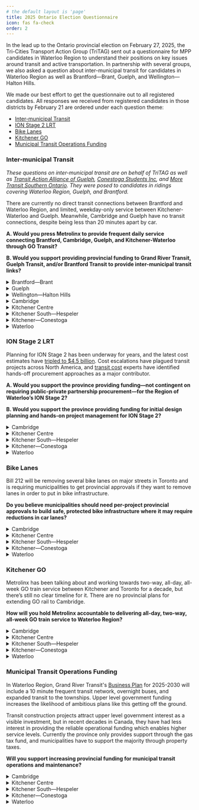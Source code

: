 ```yaml
---
# the default layout is 'page'
title: 2025 Ontario Election Questionnaire
icon: fas fa-check
order: 2
---
```


In the lead up to the Ontario provincial election on February 27, 2025, the Tri-Cities Transport Action Group (TriTAG) sent out a questionnaire for MPP candidates in Waterloo Region to understand their positions on key issues around transit and active transportation. In partnership with several groups, we also asked a question about inter-municipal transit for candidates in Waterloo Region as well as Brantford—Brant, Guelph, and Wellington—Halton Hills. 

We made our best effort to get the questionnaire out to all registered candidates. All responses we received from registered candidates in those districts by February 21 are ordered under each question theme:
* [Inter-municipal Transit](#inter-municipal-transit)
* [ION Stage 2 LRT](#ion-stage-2-lrt)
* [Bike Lanes](#bike-lanes)
* [Kitchener GO](#kitchener-go)
* [Municipal Transit Operations Funding](#municipal-transit-operations-funding)

### Inter-municipal Transit

*These questions on inter-municipal transit are on behalf of TriTAG as well as [Transit Action Alliance of Guelph](https://www.taaguelph.com/), [Conestoga Students Inc](https://www.conestogastudents.com/), and [More Transit Southern Ontario](https://www.moretransit.ca/). They were posed to candidates in ridings covering Waterloo Region, Guelph, and Brantford.*

There are currently no direct transit connections between Brantford and Waterloo Region, and limited, weekday-only service between Kitchener-Waterloo and Guelph. Meanwhile, Cambridge and Guelph have no transit connections, despite being less than 20 minutes apart by car.

**A. Would you press Metrolinx to provide frequent daily service connecting Brantford, Cambridge, Guelph, and Kitchener-Waterloo through GO Transit?**

**B. Would you support providing provincial funding to Grand River Transit, Guelph Transit, and/or Brantford Transit to provide inter-municipal transit links?**

<details>
<summary>Brantford—Brant</summary>
<table>
    <thead>
        <tr>
            <th>Candidate</th>
            <th>Party</th>
            <th>A</th>
            <th>B</th>
            <th>Extra comments</th>
        </tr>
    </thead>
    <tbody>
        <tr>
            <td>Harvey Bischof</td>
            <td>New Democratic</td>
            <td>Yes</td>
            <td>Yes</td>
            <td>The Ontario NDP has committed to re-assuming 50% of the operating cost of municipal transit.  By itself, this should assist municipal systems in expanding inter & municipal transit but I'm also willing to press further for greater linkage between the municipalities.</td>
        </tr>
        <tr>
            <td>Joshua Carron</td>
            <td>New Blue Party</td>
            <td>Yes</td>
            <td>Yes</td>
            <td>With tax-payer at the foremost concern, when we cut enough other wasteful spending to find room to fully fund this vital transportation need. </td>
        </tr>
        <tr>
            <td>Mike Clancy</td>
            <td>None of the Above Direct Democracy Party</td>
            <td>Yes</td>
            <td>Yes</td>
            <td>That's not good enough. Subsidized transit morning, noon and night is required from Simcoe to Six Nations to Brantford to Paris to Cambridge. All day subsidized train connections are required from Woodstock or Kitchener to Brantford and Hamilton. This must be at a low fare. Add to this free local transit. These connections are needed for family, business and medical connections. An electric train line must be built connecting Niagara Falls, Windsor and Sarnia to take heavy freight trucks off our highways. Our air quality suffers from connecting American cities.</td>
        </tr>
        <tr>
            <td>Karleigh Csordas</td>
            <td>Green</td>
            <td>Yes</td>
            <td>Yes</td>
            <td>This is a very important topic for me. I went to University of Waterloo for school and would need to bus to cambridge, then to Mississauga and back to Brantford... We need to invest in our public transportation system for many reasons...convenience for students, workers, transports of supplies + goods and to ensure we can save money by saving energy.<br>
I will ensure to highlight the needs for this on my social media accounts in the upcoming week to ensure I can advocate and firmly stand to take an active role in being part of bringing inter-municipal transit links. thank you!</td>
        </tr>
        <tr>
            <td>Ron Fox</td>
            <td>Liberal</td>
            <td>Yes</td>
            <td>Yes</td>
            <td>We need to look at how the Province can assist in ensuring transit is available between counties and municipalities. That is a concern I heard multiple times when chatting with Brant county residents. Whether through a shared services deal, or some other system, if there is a need and a desire, we need to look at what can be done to serve the public.
I would also like to see all day Go Train service into the Brantford Brant area. Our population has grown dramatically- and it will continue to grow. I believe we can support Go Train service, that it would take many vehicles off the road, easy congestion and helping the environment.</td>
        </tr>
</tbody>
</table>
</details>

<details>
<summary>Guelph</summary>
<table>
    <thead>
        <tr>
            <th>Candidate</th>
            <th>Party</th>
            <th>A</th>
            <th>B</th>
            <th>Extra comments</th>
        </tr>
    </thead>
    <tbody>
        <tr>
            <td>Mike Schreiner</td>
            <td>Green</td>
            <td>Yes</td>
            <td>Yes</td>
            <td>Mike has been central to advocating for public transit improvements.</td>
        </tr>
        <tr>
            <td>Cameron Spence</td>
            <td>New Democratic</td>
            <td>Yes</td>
            <td>Yes</td>
            <td></td>
        </tr>
        <tr>
            <td>Mustafa Zuberi</td>
            <td>Liberal</td>
            <td>Yes</td>
            <td>Yes</td>
            <td>This is a great initiative! We not only need mass transit to connect these regions, we also need rapid transit in the future to further connect these regions along with the GTA.<br><br>

Yours truly,
Mustafa Zuberi.</td>
</tr>
</tbody>
</table>
</details>

<details>
<summary>Wellington—Halton Hills</summary>
<table>
    <thead>
        <tr>
            <th>Candidate</th>
            <th>Party</th>
            <th>A</th>
            <th>B</th>
            <th>Extra comments</th>
        </tr>
    </thead>
    <tbody>
        <tr>
            <td>Alex Hilson</td>
            <td>Liberal</td>
            <td>Yes</td>
            <td>Yes</td>
            <td>Improved transit connections are going to be a more and more important issue as Ontario continues to grow. I have experience on the Town of Halton Hills Active Transportation Committee and - when I was younger, living in small community without transit and not owning my own car - I experienced first-hand some of the gaps our transit systems face. Recognizing the role of Metrolinx, residents and municipalities and the need for a full conversation on the topic, I am happy to advocate for better connectivity through inter-municipal transit links.</td>
        </tr>
        <tr>
            <td>Simone Kent</td>
            <td>New Democratic</td>
            <td>Yes</td>
            <td>Yes</td>
            <td>The NDP will work to connect Ontario’s communities with a comprehensive, integrated, reliable, convenient, and affordable intercity bus and rail passenger transportation network, so people will finally have a real choice when traveling between different cities and towns across Ontario.</td>
        </tr>
        <tr>
            <td>Bronwynne Wilton</td>
            <td>Green</td>
            <td>Yes</td>
            <td>Yes</td>
            <td>It is one of the Green Party's platformed priorities to establish a clean, affordable, accessible, intercity EV bus services to connect rural communities.</td>
        </tr>
</tbody>
</table>
</details>

<details>
<summary>Cambridge</summary>
<table>
    <thead>
        <tr>
            <th>Candidate</th>
            <th>Party</th>
            <th>A</th>
            <th>B</th>
            <th>Extra comments</th>
        </tr>
    </thead>
    <tbody>
        <tr>
            <td>Rob Deutschmann</td>
            <td>Liberal</td>
            <td>Yes</td>
            <td>Yes</td>
            <td></td>
        </tr>
        <tr>
            <td>Carla Johnson</td>
            <td>Green</td>
            <td>Yes</td>
            <td>Yes</td>
            <td>Public transit is great. Cambridge and Ayr are especially isolated. We really felt it when Greyhound folded. It would make things so much better for people to have public transit options to Guelph and Brantford and beyond.</td>
        </tr>
    </tbody>
</table>
</details>

<details>
<summary>Kitchener Centre</summary>
<table>
    <thead>
        <tr>
            <th>Candidate</th>
            <th>Party</th>
            <th>A</th>
            <th>B</th>
            <th>Extra comments</th>
        </tr>
    </thead>
    <tbody>
        <tr>
            <td>Aislinn Clancy</td>
            <td>Green</td>
            <td>Yes</td>
            <td>Yes</td>
            <td>Yes. I have an existing relationship with Metrolinx and I believe that the province has downloaded too many costs down to municipalities, and I will continue to call for provincial funding in building inter-municipal transit in the region.</td>
        </tr>
        <tr>
            <td>Colleen James</td>
            <td>Liberal</td>
            <td>Yes</td>
            <td>Yes</td>
            <td></td>
        </tr>
        <tr>
            <td>Paul Simoes</td>
            <td>New Blue Party</td>
            <td>No</td>
            <td>No</td>
            <td>Without a detailed assessment of the financial implications and projected benefits of such transit expansions, it would be prudent to withhold support for these initiatives. Any consideration of funding or service expansion should be based on comprehensive studies demonstrating clear economic and social advantages for the communities involved.</td>
        </tr>
        <tr>
            <td>Brooklin Wallis</td>
            <td>New Democratic</td>
            <td>Yes</td>
            <td>Yes</td>
            <td></td>
        </tr>
    </tbody>
</table>
</details>

<details>
<summary>Kitchener South—Hespeler</summary>
<table>
    <thead>
        <tr>
            <th>Candidate</th>
            <th>Party</th>
            <th>A</th>
            <th>B</th>
            <th>Extra comments</th>
        </tr>
    </thead>
    <tbody>
        <tr>
            <td>Jeff Donkersgoed</td>
            <td>New Democratic</td>
            <td>Yes</td>
            <td>Yes</td>
            <td>We will make commuting across the region more affordable, reliable, and convenient by expanding intercity bus and rail transit.</td>
        </tr>
        <tr>
            <td>Ismail Mohamed</td>
            <td>Liberal</td>
            <td>Yes</td>
            <td>Yes</td>
            <td>Supporting our local transit operators is necessary, and we know how key it is to provide investment to improve service availability. We will be committed to improving services among our regional networks. <br><br>

For over 15 years, we have seen a number of mandates that have included promises for enhancing service for residents in the Region of Waterloo.<br><br>

These transit projects are long overdue - our province is growing considerably, and the region is expected to surpass 1-million citizens by 2050.<br><br>

In order to accommodate the need for travel among Brantford, Cambridge and Hespeler, Guelph, and Kitchener-Waterloo, we need to provide that investment to increase service and we are ready to do so.<br><br>

As for the GO Transit issue - the provincial government has done a poor job at representing and standing up for the issues of our community.<br><br>

Service should be frequent and consistent to ensure people can get from their homes to the places they need in a timely manner, and the state of GO Transit in our region does not reflect that.<br><br>

We also have to advocate for physical expansion into underserved areas of the region, beyond central Kitchener, that’s exactly what myself and my party colleagues will do.
</td>
        </tr>
        <tr>
            <td>John Soule</td>
            <td>New Blue Party</td>
            <td>Yes</td>
            <td>No</td>
            <td>Supporting GO Transit expansion between Brantford, Cambridge, Guelph, and Kitchener-Waterloo makes sense because Metrolinx is better equipped to manage intercity transit than local agencies. GO Transit provides consistent scheduling, a unified fare system, and efficient regional connections, avoiding fragmented service from multiple municipal operators.<br><br>

Funding local transit agencies like Grand River Transit, Guelph Transit, and Brantford Transit for inter-municipal links could lead to overlapping routes, inefficiencies, and inconsistent service levels. These agencies are primarily responsible for local transit, and inter-city expansion should be handled by a province-wide provider with the infrastructure to manage long-distance routes effectively.<br><br>

Additionally, municipal governments can fund their own inter-municipal transit if they see a need, rather than relying on provincial subsidies. Focusing on GO Transit ensures better regional service without redundant spending, making it a more cost-effective, streamlined, and reliable solution for improving transit across these cities.</td>
        </tr>
    </tbody>
</table>
</details>

<details>
<summary>Kitchener—Conestoga</summary>
<table>
    <thead>
        <tr>
            <th>Candidate</th>
            <th>Party</th>
            <th>A</th>
            <th>B</th>
            <th>Extra comments</th>
        </tr>
    </thead>
    <tbody>
        <tr>
            <td>Joe Gowing</td>
            <td>Liberal</td>
            <td>Yes</td>
            <td>Yes</td>
            <td>We need a provincial transit plan to connect all of Ontario.</td>
        </tr>
        <tr>
            <td>Jodi Szimanski</td>
            <td>New Democratic</td>
            <td>Yes</td>
            <td>Yes</td>
            <td></td>
        </tr>
    </tbody>
</table>
</details>

<details>
<summary>Waterloo</summary>
<table>
    <thead>
        <tr>
            <th>Candidate</th>
            <th>Party</th>
            <th>A</th>
            <th>B</th>
            <th>Extra comments</th>
        </tr>
    </thead>
    <tbody>
        <tr>
            <td>Suja Biber</td>
            <td>New Blue</td>
            <td>Yes</td>
            <td>Yes</td>
            <td>

1. **Regional Connectivity**: Highlight the importance of regional connectivity for economic growth and development. Frequent service between these cities will enhance access to jobs, education, and services across the region, supporting a more integrated economy.<br>
2. **Public Demand**: Point out that there is a growing demand for reliable public transit options in the region. Increased service frequency would respond to the needs of residents who rely on transit for their daily commutes.<br>
3. **Traffic Congestion Mitigation**: Emphasize that improved transit service can help reduce traffic congestion on major roadways. Encouraging more people to use public transit rather than personal vehicles will lessen the burden on transportation infrastructure.
4. **Environmental Benefits**: Discuss the positive environmental implications of providing better public transit options. Enhanced GO Transit services can contribute to lower greenhouse gas emissions and promote sustainable travel choices.<br>
5. **Public Health Considerations**: Mention that increased public transit usage can lead to improved public health outcomes by reducing air pollution and encouraging more active lifestyles among citizens, such as walking or cycling to transit stops.<br>
6. **Support for Commuters**: Advocate for services that cater to the diverse needs of commuters, including peak service times, affordable pricing, and accessibility options for those with disabilities. <br>
7. **Investment in Infrastructure**: Encourage investment in transit infrastructure and facilities that would support this increased service, such as modern transit hubs, bike storage, and amenities that enhance the overall commuter experience.<br>
8. **Advocacy for Funding**: Suggest that securing adequate funding from provincial and federal sources is essential for making this service a reality. Collaboration with government officials can facilitate the necessary financial support for expanding GO Transit routes.<br>
9. **Enhanced Communication**: Stress the need for Metrolinx to engage in transparent communication with the public regarding service plans, timelines, and community impact. Keeping residents informed helps build trust and support for transit initiatives.<br>
10. **Long-term Vision**: Encourage Metrolinx to adopt a long-term vision for regional transit that not only addresses current needs but also anticipates future growth and demand in the region.</td>
        </tr>
        <tr>
            <td>Shefaza Esmail</td>
            <td>Green</td>
            <td>Yes</td>
            <td>Yes</td>
            <td>While I live in Kitchener, my place of work is in Hamilton and my family and family doctor are in Mississauga. We went car-free from June of last year and the biggest challenge for us has been inter-city transportation. I would very enthusiastically support and persistently advocate for provincial funding to ensure that people can connect easily from KW to Cambridge, Guelph, Brantford, and Hamilton. And ensure that current access to other major cities is available more frequently (e.g., weekend GO train to Toronto from Kitchener, two-way all day GO train).</td>
        </tr>
        <tr>
            <td>Catherine Fife</td>
            <td>New Democratic</td>
            <td>Yes</td>
            <td>Yes</td>
            <td>Intercity public transit connects people to jobs, family and friends, healthcare and other important services and opportunities. An NDP government will work with municipalities, rail companies and local transit operators to connect Ontario’s communities together with a comprehensive, integrated, reliable, convenient and affordable intercity bus and rail passenger transportation network, so people will finally have a real choice when travelling between different cities and towns across Ontario. This includes expanding the GO bus and rail network, and improving the frequency and quality of its services outside the Toronto-area core.</td>
        </tr>
        <tr>
            <td>Clayton Moore</td>
            <td>Liberal</td>
            <td>Yes</td>
            <td>Yes</td>
            <td>Waterloo Region is falling behind because the province hasn’t stepped up on inter-regional transit. We’ve built one of the strongest local transit systems of any city our size in North America, but the second you need to leave the region—whether it’s to Guelph, Brantford—a simple 30-minute trip can quickly turn into a three-hour ordeal. We’ve got to do better.<br><br>

The Ontario Liberals aren’t okay with this status quo, and neither am I. Frequent, reliable, and safe inter-regional transit isn’t a luxury—it should be the reality. As your MPP, I’ll push, facilitate, and demand that Waterloo gets the connectivity it deserves.</td>
        </tr>
    </tbody>
</table>
</details>

### ION Stage 2 LRT

Planning for ION Stage 2 has been underway for years, and the latest cost estimates have [tripled to $4.5 billion](https://www.cambridgetoday.ca/local-news/price-tag-for-bringing-ion-to-cambridge-set-at-45-billion-6814115). Cost escalations have plagued transit projects across North America, and [transit cost](https://transitcosts.com/) experts have identified hands-off procurement approaches as a major contributor.

**A. Would you support the province providing funding—not contingent on requiring public-private partnership procurement—for the Region of Waterloo’s ION Stage 2?**

**B. Would you support the province providing funding for initial design planning and hands-on project management for ION Stage 2?**

<details>
<summary>Cambridge</summary>
<table>
    <thead>
        <tr>
            <th>Candidate</th>
            <th>Party</th>
            <th>A</th>
            <th>B</th>
            <th>Extra comments</th>
        </tr>
    </thead>
    <tbody>
        <tr>
            <td>Rob Deutschmann</td>
            <td>Liberal</td>
            <td>Yes</td>
            <td>Yes</td>
            <td></td>
        </tr>
        <tr>
            <td>Carla Johnson</td>
            <td>Green</td>
            <td>Yes</td>
            <td>Yes</td>
            <td></td>
        </tr>
    </tbody>
</table>
</details>

<details>
<summary>Kitchener Centre</summary>
<table>
    <thead>
        <tr>
            <th>Candidate</th>
            <th>Party</th>
            <th>A</th>
            <th>B</th>
            <th>Extra comments</th>
        </tr>
    </thead>
    <tbody>
        <tr>
            <td>Aislinn Clancy</td>
            <td>Green</td>
            <td>Yes</td>
            <td>Yes</td>
            <td>I have an existing relationship with the incumbent Minister of Transportation, and if the Ford government forms government again, I will continue to work across party lines, put people before politics to deliver for Kitchener Centre.</td>
        </tr>
        <tr>
            <td>Colleen James</td>
            <td>Liberal</td>
            <td>Yes</td>
            <td>Yes</td>
            <td>The province provided funding for the preliminary design and environmental assessment (EA) for ION Phase 1, ensuring they were completed to their specifications. I would ensure that the province does the same for Phase 2. Curgrently, the provincial government has not committed any funding to Phase 2. However, the Ontario Liberal government has pledged to fund it, recognizing it as a successful model that has proven to increase ridership and investment.</td>
        </tr>
        <tr>
            <td>Paul Simoes</td>
            <td>New Blue Party</td>
            <td>No</td>
            <td>Yes</td>
            <td>I believe in fiscal responsibility and the efficient use of taxpayer dollars. Given the significant cost escalation to $4.5 billion, I am concerned about the financial viability and management of the project. I would support provincial funding for initial design planning and hands-on project management to ensure rigorous financial oversight and project efficiency. However, I would not support unconditional provincial funding without measures in place that can help control costs and mitigate financial risks.</td>
        </tr>
        <tr>
            <td>Brooklin Wallis</td>
            <td>New Democratic</td>
            <td>Yes</td>
            <td>Yes</td>
            <td></td>
        </tr>
    </tbody>
</table>
</details>

<details>
<summary>Kitchener South—Hespeler</summary>
<table>
    <thead>
        <tr>
            <th>Candidate</th>
            <th>Party</th>
            <th>A</th>
            <th>B</th>
            <th>Extra comments</th>
        </tr>
    </thead>
    <tbody>
        <tr>
            <td>Jeff Donkersgoed</td>
            <td>New Democratic</td>
            <td>Yes</td>
            <td>Yes</td>
            <td>The Ontario NDP has committed to fund Phase 2 of the Waterloo ION LRT.</td>
        </tr>
        <tr>
            <td>Ismail Mohamed</td>
            <td>Liberal</td>
            <td>Yes</td>
            <td>Yes</td>
            <td>Our Ontario Liberal Party has made it a policy priority to support the region in delivering LRT service to Cambridge.<br><br>

I’m not an expert, but I believe that the process of developing a strong LRT expansion plan needs to be transparent and accountable to our local governments and the community - working directly with the people that will be affected by its expansion.<br><br>

I know that communities, like the one I support at the Kingsdale community centre, are dependent on public transit to reach vital services, their place of work, their schools and post secondary education, and the grocery store.<br><br>

An expanded LRT would also relieve congestion from inter-city travel amongst our residents in the region, those who may want to visit amenities and small businesses just a city away.<br><br>

Better transit solutions and an LRT to improve inter-city transit in the region is long overdue, and we must be committed to supporting regional partners to ensure transparency and accountability every step of the way.<br><br>

The regional and municipal governments know what is best for the community, and I feel that while our province should provide that support and have involvement, it is necessary to make sure the decision-making is primarily made at the local level.<br><br>

In the Region of Waterloo, we are all very interconnected; students in Cambridge may attend post secondary in Waterloo, residents of Kitchener may need to get to their place of work in Cambridge - the bottom line is that we need to expand the LRT to improve the transit network and support the community.
</td>
        </tr>
        <tr>
            <td>John Soule</td>
            <td>New Blue Party</td>
            <td>No</td>
            <td>No</td>
            <td>The ION light rail transit (LRT) in Waterloo Region has been a costly failure, plagued by poor planning, massive disruptions, and underwhelming ridership. The project cost $868 million, yet it has failed to significantly improve public transportation. Ridership has struggled, with many residents continuing to rely on cars due to the ION’s limited reach and unreliable service.<br><br>

Construction lasted five years, devastating local businesses along King Street. Many never recovered from the loss of foot traffic. The ION has also worsened traffic congestion, as road layouts were permanently altered, creating frustrating bottlenecks.<br><br>

Service interruptions have been frequent, with mechanical failures, weather-related shutdowns, and accidents causing delays. Replacement buses during shutdowns are slow and unreliable, making the entire system inconvenient. Additionally, the fare system is poorly implemented, with confusing ticketing options and inconsistent enforcement, leading to fare evasion.<br><br>

Despite all these issues, officials continue pushing for a Cambridge extension projected to cost over $4.5 billion, raising serious concerns about wasting even more taxpayer money. The ION has been nothing more than an overpriced, ineffective transit experiment, proving to be a massive financial mistake with little to show for it.</td>
        </tr>
    </tbody>
</table>
</details>

<details>
<summary>Kitchener—Conestoga</summary>
<table>
    <thead>
        <tr>
            <th>Candidate</th>
            <th>Party</th>
            <th>A</th>
            <th>B</th>
            <th>Extra comments</th>
        </tr>
    </thead>
    <tbody>
        <tr>
            <td>Joe Gowing</td>
            <td>Liberal</td>
            <td>Yes</td>
            <td>Yes</td>
            <td>I believe we need to connect all of Ontario. The Province needs a transit plan.</td>
        </tr>
        <tr>
            <td>Jodi Szimanski</td>
            <td>New Democratic</td>
            <td>Yes</td>
            <td>Yes</td>
            <td>With funding I would want to make sure that the process is transparent and efficient. Too many projects under Ford have not done this. </td>
        </tr>
    </tbody>
</table>
</details>

<details>
<summary>Waterloo</summary>
<table>
    <thead>
        <tr>
            <th>Candidate</th>
            <th>Party</th>
            <th>A</th>
            <th>B</th>
            <th>Extra comments</th>
        </tr>
    </thead>
    <tbody>
        <tr>
            <td>Suja Biber</td>
            <td>New Blue</td>
            <td>Yes</td>
            <td>Yes</td>
            <td>

1. **Concerns Over Cost Escalation**: Express your concerns about the tripling of the estimated costs to $4.5 billion. This significant increase raises questions about budgeting, planning, and oversight in transit project management.<br>
2. **Need for Accountability in Procurement**: Highlight the importance of implementing more rigorous procurement methods. Advocating for transparency and hands-on management can help mitigate similar cost overruns in the future.<br>
3. **Importance of Public Trust**: Emphasize that maintaining public trust is crucial. Communities need to feel confident that their tax dollars are being used effectively. Clear communication about cost increases and project progress is essential.<br>
4. **Impact on Future Transit Development**: Point out that the rising costs could impact the feasibility of future transit projects. It's vital to ensure that funding strategies are sustainable and that projects remain attainable within budget.<br>
5. **Call for Community Engagement**: Suggest that community input should be sought during the planning stages. Engaging residents can provide valuable insights and enhance the project's alignment with community needs.<br>
6. **Long-term Benefits vs. Short-term Costs**: While acknowledging current cost concerns, also reinforce the long-term benefits of a well-planned transit system, including reduced congestion, environmental benefits, and increased accessibility.<br>
7. **Support for Alternatives**: Advocate for exploring alternative funding models or partnerships that could help offset costs. This may include public-private partnerships or additional state and federal funding.<br>
8. **Focus on Timelines**: Stress the need for a realistic timeline for project completion. Delays can compound costs and erode public support for transit initiatives.<br>
By incorporating these points, your extra comments can provide a comprehensive perspective on ION Stage 2 LRT planning and highlight critical areas that require attention and action.
</td>
        </tr>
        <tr>
            <td>Shefaza Esmail</td>
            <td>Green</td>
            <td>Yes</td>
            <td>Yes</td>
            <td>I take the ION everyday to drop and pickup my daughter from daycare. We chose a location to live based on proximity to the ION. I love how the ION already spans two cities - from Waterloo to Kitchener, and I am excited about the extension to Cambridge. I met someone on the ION just before the election period who works in Cambridge but lives in Waterloo and has greatly benefited from the ION phase 1 and is looking forward to ION phase 2 - would rather have that than the tunnels under the 401. Public transit is a better way to ease traffic congestion and ensure people get where they need to in a fast, affordable, and safe way!</td>
        </tr>
        <tr>
            <td>Catherine Fife</td>
            <td>New Democratic</td>
            <td>Yes</td>
            <td>Yes</td>
            <td>The costs of building rapid transit in Ontario have roughly tripled under the Ford government. A recent University of Toronto study identified the provincial government’s over-reliance on private consultants, private financing and other “soft costs” as main drivers of this cost escalation. The provincial government should fund the ION Stage 2 LRT, but must not make funding contingent on adopting the terrible practices of the secretive and consultant-captured Metrolinx and Infrastructure Ontario, including the forced use of P3 procurement.</td>
        </tr>
        <tr>
            <td>Clayton Moore</td>
            <td>Liberal</td>
            <td>Yes</td>
            <td>Yes</td>
            <td>Absolutely—Stage 1 of the ION has already shown how reliable public transit improves mobility, drives economic growth, and supports sustainable development. Stage 2, which extends light rail to Cambridge, is the next step in ensuring the entire Region of Waterloo benefits from these advantages.<br><br>

Investing in the ION isn’t just about Cambridge—it strengthens transit connectivity across the region, making it easier and safer for people to get to work, support local businesses, visit family, and access essential services like healthcare and groceries. Reliable transit reduces congestion, cuts road maintenance costs, and supports our climate goals—all while making our cities more livable.<br><br>

The province should be a committed partner in funding Stage 2—not contingent on a public-private partnership—so we can build a system that works best for the people who rely on it.</td>
        </tr>
    </tbody>
</table>
</details>

### Bike Lanes

Bill 212 will be removing several bike lanes on major streets in Toronto and is requiring municipalities to get provincial approvals if they want to remove lanes in order to put in bike infrastructure.

**Do you believe municipalities should need per-project provincial approvals to build safe, protected bike infrastructure where it may require reductions in car lanes?**

<details>
<summary>Cambridge</summary>
<table>
    <thead>
        <tr>
            <th>Candidate</th>
            <th>Party</th>
            <th>Response</th>
            <th>Extra comments</th>
        </tr>
    </thead>
    <tbody>
        <tr>
            <td>Rob Deutschmann</td>
            <td>Liberal</td>
            <td>No</td>
            <td></td>
        </tr>
        <tr>
            <td>Carla Johnson</td>
            <td>Green</td>
            <td>No</td>
            <td>Bike lanes reduce congestion and each municipality should be encouraged and supported to decide where and when they are needed. Removing existing bike lanes is appalling. This provincial gov't needs to get back to taking care of the province instead of wrecking all the good work people are doing at the local level.</td>
        </tr>
    </tbody>
</table>
</details>

<details>
<summary>Kitchener Centre</summary>
<table>
    <thead>
        <tr>
            <th>Candidate</th>
            <th>Party</th>
            <th>Response</th>
            <th>Extra comments</th>
        </tr>
    </thead>
    <tbody>
        <tr>
            <td>Aislinn Clancy</td>
            <td>Green</td>
            <td>No</td>
            <td>HARD NO. I was very vocal on this as incumbent MPP, in the legislature and at the protests in Toronto. I bike to Queen's Park from Union Station when I commute to Toronto, this is absolute government overreach into municipalities, disregard for data, and dismantling safe cycling infrastructure that is sustainable and puts less cars on the roads.</td>
        </tr>
        <tr>
            <td>Colleen James</td>
            <td>Liberal</td>
            <td>No</td>
            <td>I think bike lanes are a municipal /regional councils and community discussion. This is outside of the purview of the province and should remain as such. </td>
        </tr>
        <tr>
            <td>Paul Simoes</td>
            <td>New Blue Party</td>
            <td>Yes</td>
            <td>It is important to uphold provincial authority as outlined in the Canadian Constitution and the province's role in overseeing and regulating matters that may have broader implications beyond local jurisdictions. Requiring municipalities to obtain provincial approval for projects that significantly alter transportation infrastructure, such as reducing car lanes for bike infrastructure, ensures that such decisions align with provincial standards and consider the interests of all road users. We must aim to balance local initiatives with provincial oversight to maintain consistency and address potential impacts on traffic flow and safety across the province.</td>
        </tr>
        <tr>
            <td>Brooklin Wallis</td>
            <td>New Democratic</td>
            <td>No</td>
            <td></td>
        </tr>
    </tbody>
</table>
</details>

<details>
<summary>Kitchener South—Hespeler</summary>
<table>
    <thead>
        <tr>
            <th>Candidate</th>
            <th>Party</th>
            <th>Response</th>
            <th>Extra comments</th>
        </tr>
    </thead>
    <tbody>
        <tr>
            <td>Jeff Donkersgoed</td>
            <td>New Democratic</td>
            <td>Yes</td>
            <td></td>
        </tr>
        <tr>
            <td>Ismail Mohamed</td>
            <td>Liberal</td>
            <td>Yes</td>
            <td>The Ontario Liberal Party and myself personally believe that the introduction of Bill 212 was an irresponsible overstep by the PC provincial government.<br><br>

We have bike lanes and protected infrastructure for pedestrians and cyclists for a reason, they are taking a risk in unprotected roadways, and need the infrastructure to keep them safe.<br><br>

This infrastructure is also important for promoting safe and sustainable transportation that can help to reduce congestion.<br><br>

The fact that a PC government that was so vocal about reducing bureaucracy created a ministry dedicated to reducing red tape, then increased red tape in active transportation projects that are meant to protect our citizens, is telling.<br><br>

As with all transit and planning - the cities know best, but our Ontario Liberal Party would be there to support them where needed.<br><br>

In our region, I have watched Waterloo take the lead for effective, fun, and safe active transportation and I hope that Kitchener and Cambridge follow-suit.
</td>
        </tr>
        <tr>
            <td>John Soule</td>
            <td>New Blue Party</td>
            <td>Yes</td>
            <td></td>
        </tr>
    </tbody>
</table>
</details>

<details>
<summary>Kitchener—Conestoga</summary>
<table>
    <thead>
        <tr>
            <th>Candidate</th>
            <th>Party</th>
            <th>Response</th>
            <th>Extra comments</th>
        </tr>
    </thead>
    <tbody>
        <tr>
            <td>Joe Gowing</td>
            <td>Liberal</td>
            <td>No</td>
            <td>Municipalities should be able and free to make their own city plans.</td>
        </tr>
        <tr>
            <td>Jodi Szimanski</td>
            <td>New Democratic</td>
            <td>No</td>
            <td>As long as there is transparency in the process, public meetings and discourse, then this should be left to the municipalities.</td>
        </tr>
    </tbody>
</table>
</details>

<details>
<summary>Waterloo</summary>
<table>
    <thead>
        <tr>
            <th>Candidate</th>
            <th>Party</th>
            <th>Response</th>
            <th>Extra comments</th>
        </tr>
    </thead>
    <tbody>
        <tr>
            <td>Suja Biber</td>
            <td>New Blue</td>
            <td>Yes</td>
            <td>

1. **Support for Active Transportation**: Emphasize the importance of active transportation options, such as biking, in creating a sustainable and healthy urban environment. Highlight the benefits of bike lanes for reducing traffic congestion and promoting emissions-free commuting.<br>
2. **Concerns Over Reduced Infrastructure**: Express your concerns about the removal of bike lanes on major streets in Toronto. Highlight how this could negatively impact cyclists' safety and discourage bike usage, ultimately hindering efforts to increase cycling as a viable transportation option.<br>
3. **Need for Local Autonomy**: Advocate for municipal autonomy in making decisions about local infrastructure. Local governments are better positioned to understand and address the specific needs of their communities, and the requirement for provincial approval may hinder timely and effective decision-making.<br>
4. **Encouraging Community Engagement**: Suggest that community input should be solicited when making decisions about bike lanes and infrastructure changes. Engaging residents can lead to more informed decisions that reflect the desires of the community.<br>
5. **Call for Comprehensive Planning**: Encourage a more holistic approach to transportation planning that considers the integration of bike lanes with other forms of transit. Ensuring connectivity between biking, public transport, and pedestrian pathways is essential for a functional and efficient transportation network.<br>
6. **Long-term Vision for Cycling**: Advocate for a long-term vision that accommodates the growing interest in cycling. This includes investing in safe, accessible bike infrastructure that meets the needs of all users, from casual riders to those who rely on cycling for daily commutes.<br>
7. **Climate Change and Public Health Benefits**: Mention the alignment of bike lane infrastructure with climate action goals and public health efforts. Promoting cycling can lead to reduced carbon emissions and improved air quality, benefiting overall community health.<br>
8. **Potential Economic Benefits**: Highlight the potential economic benefits of cycling infrastructure, such as increased foot traffic to local businesses and lower transportation costs for residents.</td>
        </tr>
        <tr>
            <td>Shefaza Esmail</td>
            <td>Green</td>
            <td>No</td>
            <td>Municipalities have a better understanding of their area's needs than the province. We have qualified staff working on this, there is no need to add bureaucratic red-tape to ensure safety of all who use the road - cyclists, vehicles, buses, and pedestrians.</td>
        </tr>
        <tr>
            <td>Catherine Fife</td>
            <td>New Democratic</td>
            <td>No</td>
            <td>The Ford government has declared a dangerous culture war on cyclists that will put lives at risk and make congestion worse by reducing safe and efficient transportation options for people. An Ontario NDP government will immediately repeal Bill 212's harmful and dangerous anti-bike lane provisions, and cancel any contracts to rip out existing bike lanes, using the $48 million savings to help municipalities install new bike lanes across Ontario.</td>
        </tr>
        <tr>
            <td>Clayton Moore</td>
            <td>Liberal</td>
            <td>No</td>
            <td>The government best-placed to make decisions on local transportation issues is the one elected by local residents. Like in Waterloo, the residents of Toronto have elected a mayor and city council to make smart, well-informed decisions about what happens in their city with their tax dollars. Instead of allowing them to govern themselves, Doug Ford is choosing to spend millions of dollars from Ontarians all across the province to redevelop the streets of Toronto again.<br><br> 

The Ontario Liberals believe in building a transit network that allows all Ontarians to get around in whatever way is best for them. When policy issues become so granular that they come down to individual streets in a municipality, it is clear that that municipality is the best-placed to make smart, well-informed decisions for its residents.</td>
        </tr>
    </tbody>
</table>
</details>

### Kitchener GO

Metrolinx has been talking about and working towards two-way, all-day, all-week GO train service between Kitchener and Toronto for a decade, but there’s still no clear timeline for it. There are no provincial plans for extending GO rail to Cambridge.

**How will you hold Metrolinx accountable to delivering all-day, two-way, all-week GO train service to Waterloo Region?**

<details>
<summary>Cambridge</summary>
<table>
    <thead>
        <tr>
            <th>Candidate</th>
            <th>Party</th>
            <th>Response</th>
        </tr>
    </thead>
    <tbody>
        <tr>
            <td>Rob Deutschmann</td>
            <td>Liberal</td>
            <td>Arrange for meetings and ask for frequent updates and report back to the community every step of the way.</td>
        </tr>
        <tr>
            <td>Carla Johnson</td>
            <td>Green</td>
            <td>Metrolinx would need more than just me holding then accountable. It would require a concerted effort by a strong team overseeing and ensuring their goals are met and align with the needs of the people in Ontario.</td>
        </tr>
    </tbody>
</table>
</details>

<details>
<summary>Kitchener Centre</summary>
<table>
    <thead>
        <tr>
            <th>Candidate</th>
            <th>Party</th>
            <th>Response</th>
        </tr>
    </thead>
    <tbody>
        <tr>
            <td>Aislinn Clancy</td>
            <td>Green</td>
            <td>I've already been pushing hard for that as MPP in the one year I was elected after the 2023 by-election, I held a press conference with Green MP Mike Morrice last year on all day two way GO and have a relationship with Metrolinx where we meet quarterly on updates. I am eager leverage that existing relationship and continue fighting for that if re-elected.</td>
        </tr>
        <tr>
            <td>Colleen James</td>
            <td>Liberal</td>
            <td>Since Metrolinx is a provincial agency, pushing the Ontario government (especially the Minister of Transportation) is critical. I will Call for transparency on funding, project timelines, and milestones.<br>
As your MPP advocate for the project. Which I have done as in my role as regional councillor. I will continue to work with municipal and regional councils to present a united front in demanding faster progress.<br><br>

I will demand Clear Timelines & Reporting: Calling on Metrolinx to publish regular progress updates, including infrastructure improvements, negotiations with CN Rail, and schedule commitments.<br>
I will request Auditor General Oversight and advocate for the Ontario Auditor General to review delays and spending on the project to ensure accountability.<br>
Finally I will push for legislative measures: If elected, introduce or support motions that mandate clearer deadlines and public reporting on transit infrastructure commitments.</td>
        </tr>
        <tr>
            <td>Paul Simoes</td>
            <td>New Blue Party</td>
            <td>I would advocate for increased transparency and regular reporting on project timelines and budgets. This includes requiring Metrolinx to provide clear, publicly accessible updates on the progress of service expansions and any challenges encountered. By ensuring that Metrolinx maintains open communication with the public and stakeholders, we can promote accountability and work towards the timely and cost-effective implementation of enhanced GO train services for the region.</td>
        </tr>
        <tr>
            <td>Brooklin Wallis</td>
            <td>New Democratic</td>
            <td>Not backing down. I'll be taking the train every day to Queen's Park, so I'll never forget that we need better service!</td>
        </tr>
    </tbody>
</table>
</details>

<details>
<summary>Kitchener South—Hespeler</summary>
<table>
    <thead>
        <tr>
            <th>Candidate</th>
            <th>Party</th>
            <th>Response</th>
        </tr>
    </thead>
    <tbody>
        <tr>
            <td>Jeff Donkersgoed</td>
            <td>New Democratic</td>
            <td>The Ontario NDP have already been advocating for years to ensure two-way, all-day, all-week GO train service occurs between Kitchener and Toronto. Should we form government, we will work hard to ensure it happens, as well as advance planning for expanded GO rail service to Cambridge.</td>
        </tr>
        <tr>
            <td>Ismail Mohamed</td>
            <td>Liberal</td>
            <td>This is a huge issue that this PC government has failed to solve for our region time and time again.<br><br>

Myself and the Liberal Party of Ontario will go straight to the source and advocate for this region, while holding Metrolinx accountable for better service in our communities.<br><br>

It will be necessary to set up a consultation process so we can know the best, community and municipality-informed methods, to bring the increased GO rail service and connect Cambridge to the rest of the province.<br><br>

We will work to deliver a clear timeline and work to expand our GO rail for citizens in Cambridge.<br><br>

Much like other projects, this is long overdue - 10 years and still no concrete action to get the service our community needs is unacceptable.

</td>
        </tr>
        <tr>
            <td>John Soule</td>
            <td>New Blue Party</td>
            <td>o hold Metrolinx accountable for delivering all-day, two-way, all-week GO train service to Waterloo Region, I would focus on the following strategies:<br><br>

1. Demand Clear Timelines and Milestones<br>
   Metrolinx has been discussing this expansion for over a decade with little tangible progress. I would push for a firm timeline with publicly available milestones and regular progress updates on track improvements, agreements with CN (which owns key sections of the rail line), and service expansions.<br><br>

2. Leverage Political and Public Pressure<br>
   The lack of action is unacceptable. I would work with regional leaders, businesses, and community advocates to apply pressure and ensure this remains a priority issue. A coordinated effort will make it harder for Metrolinx to delay further.<br><br>

3. Push for Track and Infrastructure Upgrades<br>
   One of the biggest obstacles is track availability. I would press Metrolinx to secure dedicated rail corridors and make the necessary improvements to eliminate reliance on CN’s freight schedule.<br><br>

4. Advocate for Cambridge Inclusion<br>
   With no clear GO rail plans for Cambridge, I would push for Cambridge to be formally included in regional transit discussions and future rail expansion plans, ensuring it is not left behind.<br><br>

5. Demand Transparency and Public Accountability<br>
   I would push for regular public updates, independent audits, and greater oversight of Metrolinx’s planning and execution. If delays persist, Metrolinx should be held responsible with enforceable commitments and clear consequences for failing to meet deadlines.<br><br>

This project has been stalled for far too long, and Metrolinx must finally deliver on its promises to Waterloo Region.</td>
        </tr>
    </tbody>
</table>
</details>

<details>
<summary>Kitchener—Conestoga</summary>
<table>
    <thead>
        <tr>
            <th>Candidate</th>
            <th>Party</th>
            <th>Response</th>
        </tr>
    </thead>
    <tbody>
        <tr>
            <td>Joe Gowing</td>
            <td>Liberal</td>
            <td>Yes. I would push to get this to happen. We need to expand our transit to connect all of Ontario.</td>
        </tr>
        <tr>
            <td>Jodi Szimanski</td>
            <td>New Democratic</td>
            <td>Ford has promised this every election - including this one. I believe that if Metrolinx doesn't move forward that you withhold funding and/or use fines.</td>
        </tr>
    </tbody>
</table>
</details>

<details>
<summary>Waterloo</summary>
<table>
    <thead>
        <tr>
            <th>Candidate</th>
            <th>Party</th>
            <th>Response</th>
        </tr>
    </thead>
    <tbody>
        <tr>
            <td>Suja Biber</td>
            <td>New Blue</td>
            <td>

1. **Support for Active Transportation**: Emphasize the importance of active transportation options, such as biking, in creating a sustainable and healthy urban environment. Highlight the benefits of bike lanes for reducing traffic congestion and promoting emissions-free commuting.<br>
2. **Concerns Over Reduced Infrastructure**: Express your concerns about the removal of bike lanes on major streets in Toronto. Highlight how this could negatively impact cyclists' safety and discourage bike usage, ultimately hindering efforts to increase cycling as a viable transportation option.<br>
3. **Need for Local Autonomy**: Advocate for municipal autonomy in making decisions about local infrastructure. Local governments are better positioned to understand and address the specific needs of their communities, and the requirement for provincial approval may hinder timely and effective decision-making.<br>
4. **Encouraging Community Engagement**: Suggest that community input should be solicited when making decisions about bike lanes and infrastructure changes. Engaging residents can lead to more informed decisions that reflect the desires of the community.<br>
5. **Call for Comprehensive Planning**: Encourage a more holistic approach to transportation planning that considers the integration of bike lanes with other forms of transit. Ensuring connectivity between biking, public transport, and pedestrian pathways is essential for a functional and efficient transportation network.<br>
6. **Long-term Vision for Cycling**: Advocate for a long-term vision that accommodates the growing interest in cycling. This includes investing in safe, accessible bike infrastructure that meets the needs of all users, from casual riders to those who rely on cycling for daily commutes.<br>
7. **Climate Change and Public Health Benefits**: Mention the alignment of bike lane infrastructure with climate action goals and public health efforts. Promoting cycling can lead to reduced carbon emissions and improved air quality, benefiting overall community health.<br>
8. **Potential Economic Benefits**: Highlight the potential economic benefits of cycling infrastructure, such as increased foot traffic to local businesses and lower transportation costs for residents.</td>
        </tr>
        <tr>
             <td>Shefaza Esmail</td>
             <td>Green</td>
             <td>There are two ways to hold Metrolinx accountable - through contracted services (negotiation) and through public pressure (to show there is demand and we need to provide supply). I intend to use both as an incentive to ensure that these services are provided. I will also work closely with Metrolinx and their staff to ensure we can overcome any barriers to providing these services, as it is possible that there are design/system inefficiencies, technical or human resource needs, or other such barriers.</td>
        </tr>
        <tr>
             <td>Catherine Fife</td>
             <td>New Democratic</td>
             <td>Frequent two-way all-way GO rail service to Kitchener and Guelph simply has not been a priority for the Ford government or the Liberal government before them. While there are complexities in expanding passenger service along a rail corridor that is partially owned by a private freight rail company, the Ontario government has the ability to deliver this service much more quickly if it chose to. An NDP government will end the delays and get this project back on track. We will also end the secrecy and give the people of Waterloo Region, Guelph and other communities along this important rail corridor a clear timeline for when this service will finally begin running.</td>
        </tr>
        <tr>
             <td>Clayton Moore</td>
             <td>Liberal</td>
             <td>Waterloo Region has waited long enough. Metrolinx has been talking about two-way, all-day GO service for over a decade, but we still don’t have a clear timeline. That’s not good enough.<br><br>

As your MPP, I’ll demand full transparency from Metrolinx—clear updates, public reporting, and no more vague promises. I’ll push the province to invest in the infrastructure upgrades needed to get this done and work with local leaders to keep the pressure on.<br><br>

This isn’t just about transit—it’s about opportunity. Better connections to the GTA attract businesses, support innovation, and help our region thrive. As MPP, I’ll make sure Waterloo doesn’t get passed over again. It’s time to deliver the transit we’ve been promised.</td>
      </tr>
    </tbody>
</table>
</details>

### Municipal Transit Operations Funding

In Waterloo Region, Grand River Transit's [Business Plan](https://www.grt.ca/en/about-grt/grt-business-plan-2025-2030.aspx) for 2025-2030 will include a 10 minute frequent transit network, overnight buses, and expanded transit to the townships. Upper level government funding increases the likelihood of ambitious plans like this getting off the ground.

Transit construction projects attract upper level government interest as a visible investment, but in recent decades in Canada, they have had less interest in providing the reliable operational funding which enables higher service levels. Currently the province only provides support through the gas tax fund, and municipalities have to support the majority through property taxes.

**Will you support increasing provincial funding for municipal transit operations and maintenance?**

<details>
<summary>Cambridge</summary>
<table>
    <thead>
        <tr>
            <th>Candidate</th>
            <th>Party</th>
            <th>Response</th>
            <th>Extra comments</th>
        </tr>
    </thead>
    <tbody>
        <tr>
            <td>Rob Deutschmann</td>
            <td>Liberal</td>
            <td>Yes</td>
            <td></td>
        </tr>
        <tr>
            <td>Carla Johnson</td>
            <td>Green</td>
            <td>Yes</td>
            <td>The province must get back supporting all our public services and transit is a vital service. The provincial government's job is to ensure a well networked transportation system across the province and beyond.</td>
        </tr>
    </tbody>
</table>
</details>

<details>
<summary>Kitchener Centre</summary>
<table>
    <thead>
        <tr>
            <th>Candidate</th>
            <th>Party</th>
            <th>Response</th>
            <th>Extra comments</th>
        </tr>
    </thead>
    <tbody>
        <tr>
            <td>Aislinn Clancy</td>
            <td>Green</td>
            <td>Yes</td>
            <td>Yes yes yes. Check our fully costed platform, the first amongst the four parties to actually release one: https://files.ontariogreens.ca/platform/gpo-platform-en.pdf</td>
        </tr>
        <tr>
            <td>Colleen James</td>
            <td>Liberal</td>
            <td>Yes</td>
            <td></td>
        </tr>
        <tr>
            <td>Paul Simoes</td>
            <td>New Blue Party</td>
            <td>Yes</td>
            <td>Investing in public transit can lead to reduced traffic congestion, improved air quality, and enhanced economic opportunities. Studies have shown that Canada's existing transit systems provide at least $19 billion in economic benefits annually, including significant savings for households on vehicle operating costs and reductions in traffic collision expenses. <br>
 To ensure that increased provincial funding is utilized effectively, I advocate for implementing rigorous oversight measures, including comprehensive cost-benefit analyses and regular audits. This ensures that investments in public transit deliver tangible benefits to the community and represent a responsible use of taxpayer funds.</td>
        </tr>
        <tr>
            <td>Brooklin Wallis</td>
            <td>New Democratic</td>
            <td>Yes</td>
            <td></td>
        </tr>
    </tbody>
</table>
</details>

<details>
<summary>Kitchener South—Hespeler</summary>
<table>
    <thead>
        <tr>
            <th>Candidate</th>
            <th>Party</th>
            <th>Response</th>
            <th>Extra comments</th>
        </tr>
    </thead>
    <tbody>
        <tr>
            <td>Jeff Donkersgoed</td>
            <td>New Democratic</td>
            <td>Yes</td>
            <td>The Ontario NDP is committed to cost chare municipal transit operating funding 50-50 to improve reliability and affordability.</td>
        </tr>
        <tr>
            <td>Ismail Mohamed</td>
            <td>Liberal</td>
            <td>Yes</td>
            <td>Our Liberal Party is committed to allocating the funds back to the community to support our underfunded transit systems across Ontario.<br><br>

The PCs have historically taken money from Ontarians and invested into projects that only serve special interests, not the people in communities that have been long underserved.<br><br>

I will advocate for allocation of funding which has previously been taken from taxpayers in our region, so we can bring it back to the community and invest in the projects and infrastructure that matters.<br><br>

Expanding to our townships and auxiliary villages/towns is very important. Many people who work in these areas have limited ability to get to their place of work, and I understand the townships have asked for this for some time, but without enough resources, it has yet to happen.<br><br>

I understand the importance of advocating for my riding, but I also understand advocating for the issues that affect our neighbouring communities is just as important. Some residents in my community may be affected by lack of service to our townships, and I will work to advocate for them.<br><br>

Lastly, we have to keep our local services operating smoothly and efficiently. One bus out could mean the difference for someone making it on time for work, a job interview, or an important medical appointment, and we can’t have that.
</td>
        </tr>
        <tr>
            <td>John Soule</td>
            <td>New Blue Party</td>
            <td>No</td>
            <td></td>
        </tr>
    </tbody>
</table>
</details>

<details>
<summary>Kitchener—Conestoga</summary>
<table>
    <thead>
        <tr>
            <th>Candidate</th>
            <th>Party</th>
            <th>Response</th>
            <th>Extra comments</th>
        </tr>
    </thead>
    <tbody>
        <tr>
            <td>Joe Gowing</td>
            <td>Liberal</td>
            <td>Yes</td>
            <td>I believe we need to look at a Provincial transit plan. </td>
        </tr>
        <tr>
            <td>Jodi Szimanski</td>
            <td>New Democratic</td>
            <td>Yes</td>
            <td>Fewer cars on the road and less congestion is a good thing for the cities so I would support making sure that these services run and keep costs down for riders. </td>
        </tr>
    </tbody>
</table>
</details>

<details>
<summary>Waterloo</summary>
<table>
    <thead>
        <tr>
            <th>Candidate</th>
            <th>Party</th>
            <th>Response</th>
            <th>Extra comments</th>
        </tr>
    </thead>
    <tbody>
        <tr>
            <td>Suja Biber</td>
            <td>New Blue</td>
            <td>Yes</td>
            <td>

municipal transit operations funding, particularly in relation to Grand River Transit’s plans for 2025-2030, you might consider the following points:<br>
1. **Importance of Sustainable Funding**: Stress the need for stable and predictable operational funding from upper levels of government. This funding is crucial for maintaining and enhancing service levels, especially as transit demand increases.<br>
2. **Support for Ambitious Projects**: Highlight how reliable funding can help realize ambitious projects like the proposed 10-minute frequent transit network and overnight bus service, ultimately improving public transit access for residents across the region.<br>
3. **Equity in Funding Distribution**: Advocate for a more equitable distribution of funding across municipalities. Urban and rural areas alike should be able to benefit from operational funding to ensure equitable access to transit services.<br>
4. **Encouragement for Partnerships**: Suggest that upper levels of government create partnerships with municipalities to co-fund operational costs. This collaborative approach can lead to innovative solutions and enhanced service delivery.<br>
5. **Investing in Public Health and Environment**: Emphasize that improved transit funding is not just about transportation; it also contributes to public health by reducing reliance on cars and decreasing congestion, as well as mitigating climate change by reducing emissions.<br>
6. **Community Engagement**: Recommend actively involving the community in shaping transit plans, as local input can lead to more effective service models that meet the specific needs of residents.<br>
7. **The Role of Technology**: Encourage the incorporation of technology in transit operations to enhance efficiency and service delivery. Funding should also be allocated for technology improvements to provide real-time information and optimize routing.<br>
8. **Financial Viability of Transit Services**: Discuss the financial viability of transit systems. Increased service levels and reliability can lead to higher ridership, which in turn generates more revenue and reduces the burden on property taxes.<br>
9. **Long-standing Investment**: Advocate for long-term investment in public transit as part of a broader infrastructure strategy. Investment in transit not only improves accessibility but also stimulates local economies and job creation.<br>
10. **Encouragement of Active Transportation**: Mention that supporting transit operations can promote active transportation modes such as biking and walking, as convenient transit services often encourage such behaviors.<br>
    By including these points in your comments, you can effectively advocate for enhanced municipal transit operations funding to support ambitious and sustainable transit initiatives in Waterloo Region.</td>
        </tr>
        <tr>
             <td>Shefaza Esmail</td>
             <td>Green</td>
             <td>Yes</td>
             <td>Municipalities have had to shoulder the financial burden of ensuring continued access to public services without much support from the province for much too long. And to add, the province has instead been adding barriers to the ambitious plans and targets municipalities have set for emissions reductions and ensuring fast, easy, and frequent public transit that connects people to their needs at all times. I absolutely support increasing provincial funding for municipal transit operations and maintenance.<br><br>

I take the ION and connecting bus everyday. I have had to go over piles of snow with my 18-month old strapped to me just to get on the bus. Sidewalks being cleared and having dedicated clearing for bus stops is so critical to ensuring people continue to have access to transit services. The GRT did great with what they had but they need better supports and help with planning from people who use these services so we can remove/reduce barriers by design.</td>
        </tr>
        <tr>
             <td>Catherine Fife</td>
             <td>New Democratic</td>
             <td>Yes</td>
             <td>Because of provincial funding cuts to municipal transit operations under PC and Liberal governments, local transit service has steadily gotten worse in Ontario, while fares have risen faster than inflation. Marit Stiles and the NDP will fix local transit by restoring 50% provincial funding for municipal transit net operational costs, immediately enabling improved transit service that is more reliable, frequent, convenient and affordable, while boosting ridership and easing congestion for everyone.</td>
        </tr>
        <tr>
             <td>Clayton Moore</td>
             <td>Liberal</td>
             <td>No</td>
             <td>Waterloo Region has invested in building a strong transit network—but municipalities can’t do it alone. For too long, the province has downloaded responsibilities like transit, housing, and social services without providing the stable funding needed to sustain them.<br><br>

The Ontario Liberals are committed to being a real partner to municipalities, but that means more than just increasing operational funding—it means fixing the root of the problem. Instead of continuing the cycle of municipalities relying on unpredictable provincial transfers, we need to upload more responsibilities to ensure cities have access to the services they need, without being forced to stretch property taxes to cover essential costs.<br><br>

That’s why we’ve committed to uploading the costs of the Ottawa LRT, ensuring cities have the resources to focus on local priorities, including transit. Municipalities should have the flexibility to determine how they invest in their communities—transit should be an integral part of that, but the province needs to take on its fair share of responsibility instead of offering Band-Aid solutions.<br><br>

As your MPP, I’ll fight to ensure Waterloo Region has the resources and autonomy to build the transit system we deserve—not just temporary funding, but a real commitment to sustainable, long-term support.</td>
</tr>
</tbody>
</table>
</details>
